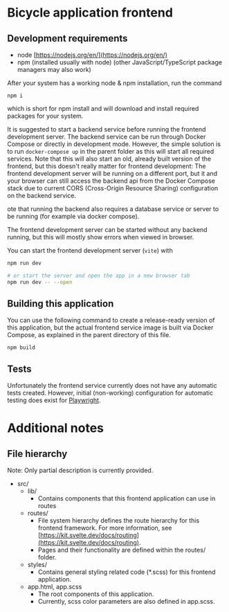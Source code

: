 # Bicycle application frontend

## Development requirements

* node [https://nodejs.org/en/](https://nodejs.org/en/)
* npm (installed usually with node) (other JavaScript/TypeScript package managers may also work)

After your system has a working node & npm installation, run the command
```
npm i
```
which is short for npm install and will download and install required packages for your system. 


It is suggested to start a backend service before running the frontend development server. The backend service can be run through Docker Compose or directly in development mode. However, the simple solution is to run `docker-compose up` in the parent folder as this will start all required services. Note that this will also start an old, already built version of the frontend, but this doesn't really matter for frontend development: The frontend development server will be running on a different port, but it and your browser can still access the backend api from the Docker Compose stack due to current CORS (Cross-Origin Resource Sharing) configuration on the backend service.

ote that running the backend also requires a database service or server to be running (for example via docker compose).

The frontend development server can be started without any backend running, but this will mostly show errors when viewed in browser.

You can start the frontend development server (`vite`) with
```bash
npm run dev

# or start the server and open the app in a new browser tab
npm run dev -- --open
```

## Building this application
You can use the following command to create a release-ready version of this application, but the actual frontend service image is built via Docker Compose, as explained in the parent directory of this file.
```
npm build
```

## Tests
Unfortunately the frontend service currently does not have any automatic tests created. However, initial (non-working) configuration for automatic testing does exist for [Playwright](https://playwright.dev/).

# Additional notes

## File hierarchy

Note: Only partial description is currently provided.

* src/
  * lib/
    * Contains components that this frontend application can use in routes
  * routes/
    * File system hierarchy defines the route hierarchy for this frontend framework. For more information, see [https://kit.svelte.dev/docs/routing](https://kit.svelte.dev/docs/routing).
    * Pages and their functionality are defined within the routes/ folder.
  * styles/
    * Contains general styling related code (*.scss) for this frontend application.
  * app.html, app.scss
    * The root components of this application.
    * Currently, scss color parameters are also defined in app.scss.

